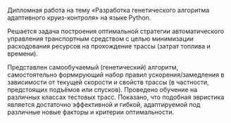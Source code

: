 Дипломная работа на тему «Разработка генетического алгоритма адаптивного круиз-контроля» на языке Python.

Решается задача построения оптимальной стратегии автоматического управления транспортным средством с целью минимизации расходования ресурсов на прохождение трассы (затрат топлива и времени). 

Представлен самообучаемый (генетический) алгоритм, самостоятельно формирующий набор правил ускорения/замедления в зависимости от текущей скорости и свойств трассы (в частности, предстоящих подъёмов или спусков).  Проведено обучение на различных классах тестовых трасс. Показано, что подобная эвристика является достаточно эффективной и гибкой, адаптируемой под различные новые факторы и критерии оптимальности.
